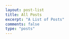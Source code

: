 ```yaml
---
layout: post-list
title: All Posts
excerpt: "A List of Posts"
comments: false
type: "posts"
---
```

